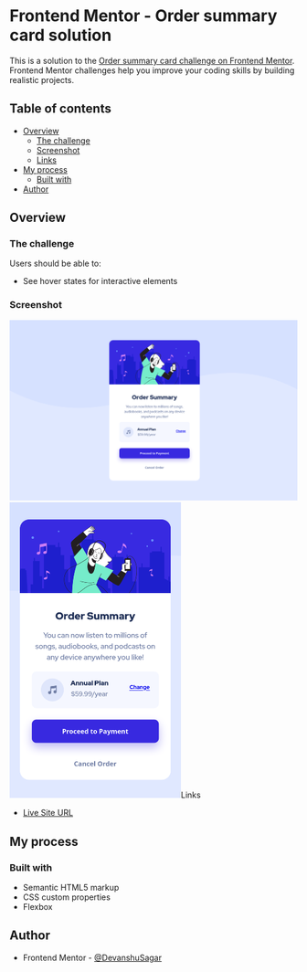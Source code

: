 # Frontend Mentor - Order summary card solution

This is a solution to the [Order summary card challenge on Frontend Mentor](https://www.frontendmentor.io/challenges/order-summary-component-QlPmajDUj). Frontend Mentor challenges help you improve your coding skills by building realistic projects.

## Table of contents

- [Overview](#overview)
  - [The challenge](#the-challenge)
  - [Screenshot](#screenshot)
  - [Links](#links)
- [My process](#my-process)
  - [Built with](#built-with)
- [Author](#author)

## Overview

### The challenge

Users should be able to:

- See hover states for interactive elements

### Screenshot

<img src="design/desktop.png" width="600">
<img src="design/mobile.png" width="300")

### Links

- [Live Site URL](https://github.com/DevanshuSagar/frontend-solutions/order-summary-component-main/index.html)

## My process

### Built with

- Semantic HTML5 markup
- CSS custom properties
- Flexbox

## Author

- Frontend Mentor - [@DevanshuSagar](https://www.frontendmentor.io/profile/DevanshuSagar)
